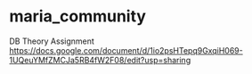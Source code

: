 # maria_community
DB Theory Assignment
https://docs.google.com/document/d/1io2psHTepq9GxqiH069-1UQeuYMfZMCJa5RB4fW2F08/edit?usp=sharing

